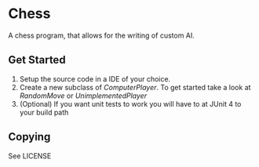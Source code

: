 # Chess
A chess program, that allows for the writing of custom AI.

## Get Started
1. Setup the source code in a IDE of  your choice.
2. Create a new subclass of *ComputerPlayer*. To get started take a look at *RandomMove* or *UnimplementedPlayer*
4. (Optional) If you want unit tests to work you will have to at JUnit 4 to your build path

## Copying
See LICENSE
